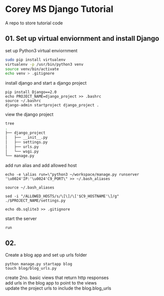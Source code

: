# Corey MS Django Tutorial

A repo to store tutorial code

## 01. Set up virtual enviornment and install Django
set up Python3 virtual enviornment
```bash
sudo pip install virtualenv
virtualenv -p /usr/bin/python3 venv
source venv/bin/activate
echo venv > .gitignore
```

install django and start a django project
```
pip install Django==2.0
echo PROJECT_NAME=django_project >> .bashrc
source ~/.bashrc
django-admin startproject django_project .
```
view the django project 
``` bash
tree
.  
├── django_project  
│   ├── __init__.py  
│   ├── settings.py  
│   ├── urls.py  
│   └── wsgi.py  
└── manage.py  
```
add run alias and add allowed host
```
echo -e \alias run=\"python3 ~/workspace/manage.py runserver '\u0024'IP:'\u0024'C9_PORT\" >> ~/.bash_aliases

source ~/.bash_aliases

sed -i "/ALLOWED_HOSTS/s/\[\]/\['$C9_HOSTNAME'\]/g" ./$PROJECT_NAME/settings.py

echo db.sqlite3 >> .gitignore
```
start the server
```
run
```  

## 02. 
Create a blog app and set up urls folder
```
python manage.py startapp blog
touch blog/blog_urls.py
```
create 2no. basic views that return http responses  
add urls in the blog app to point to the views  
update the project urls to include the blog.blog_urls

